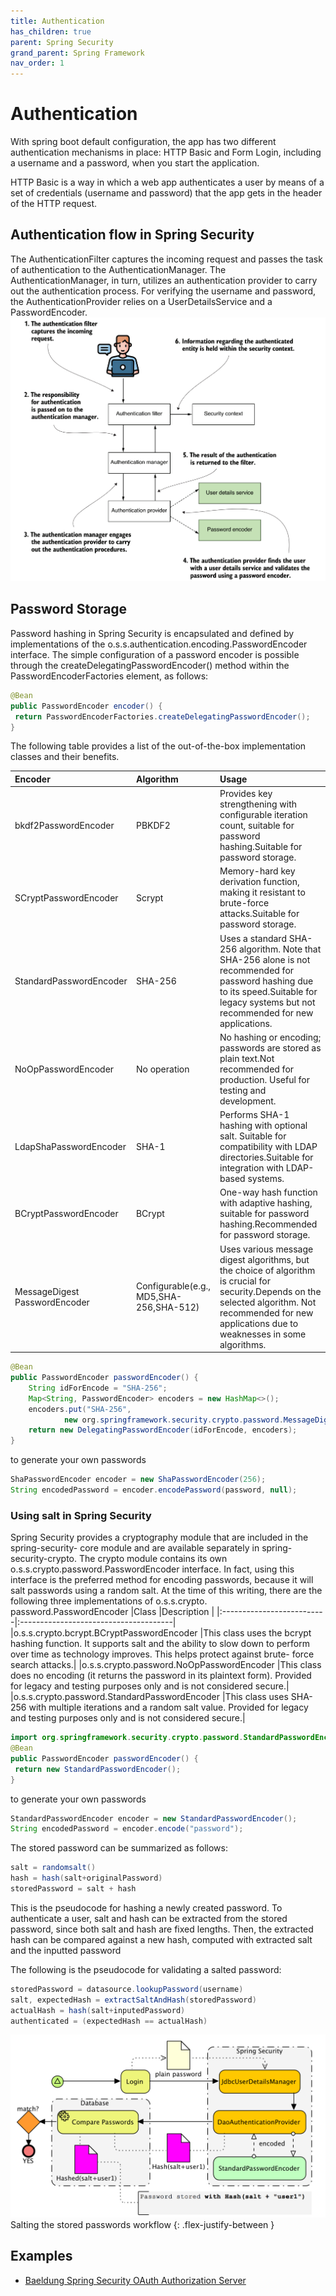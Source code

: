 ```yaml
---
title: Authentication
has_children: true
parent: Spring Security
grand_parent: Spring Framework
nav_order: 1
---
```


# Authentication
With spring boot default configuration, the app has two different authentication mechanisms in place: HTTP Basic and Form Login, including a username and a password, when you start the application.

HTTP Basic is a way in which a web app authenticates a user by means of a set of credentials (username and password) that the app gets in the header of the HTTP request.

## Authentication flow in Spring Security
The AuthenticationFilter captures the incoming request and passes the task of authentication to the AuthenticationManager. The AuthenticationManager, in turn, utilizes an authentication provider to carry out the authentication 
process. For verifying the username and password, the AuthenticationProvider relies on a UserDetailsService and a PasswordEncoder.
![Spring Security’s authentication flow](spring-security-authentication-flow.png)

## Password Storage
Password hashing in Spring Security is encapsulated and defined by implementations of the 
o.s.s.authentication.encoding.PasswordEncoder interface. The simple configuration 
of a password encoder is possible through the createDelegatingPasswordEncoder()
method within the PasswordEncoderFactories element, as follows:
```java
@Bean
public PasswordEncoder encoder() {
 return PasswordEncoderFactories.createDelegatingPasswordEncoder();
}
```

The following table provides a list of the out-of-the-box implementation classes and their benefits.

|Encoder                      |Algorithm                              |Usage           |
|:----------------------------|:--------------------------------------|:---------------|
|bkdf2PasswordEncoder         |PBKDF2                                 |Provides key strengthening with configurable iteration count, suitable for password hashing.Suitable for password storage.|
|SCryptPasswordEncoder        |Scrypt                                 |Memory-hard key derivation function, making it resistant to brute-force attacks.Suitable for password storage.
|StandardPasswordEncoder      |SHA-256                                |Uses a standard SHA-256 algorithm. Note that SHA-256 alone is not recommended for password hashing due to its speed.Suitable for legacy systems but not recommended for new applications.
|NoOpPasswordEncoder          |No operation|No hashing or encoding; passwords are stored as plain text.Not recommended for production. Useful for testing and development.
|LdapShaPasswordEncoder       |SHA-1                                  |Performs SHA-1 hashing with optional salt. Suitable for compatibility with LDAP directories.Suitable for integration with LDAP-based systems.|
|BCryptPasswordEncoder        |BCrypt                                 |One-way hash function with adaptive hashing, suitable for password hashing.Recommended for password storage.
|MessageDigest PasswordEncoder|Configurable(e.g., MD5,SHA-256,SHA-512)|Uses various message digest algorithms, but the choice of algorithm is crucial for security.Depends on the selected algorithm. Not recommended for new applications due to weaknesses in some algorithms.|

```java
@Bean
public PasswordEncoder passwordEncoder() {
    String idForEncode = "SHA-256";
    Map<String, PasswordEncoder> encoders = new HashMap<>();
    encoders.put("SHA-256",
            new org.springframework.security.crypto.password.MessageDigestPasswordEncoder("SHA-256"));
    return new DelegatingPasswordEncoder(idForEncode, encoders);
}
```
to generate your own passwords
```java
ShaPasswordEncoder encoder = new ShaPasswordEncoder(256);
String encodedPassword = encoder.encodePassword(password, null);
```
### Using salt in Spring Security
Spring Security provides a cryptography module that are included in the spring-security-
core module and are available separately in spring-security-crypto. The crypto module
contains its own o.s.s.crypto.password.PasswordEncoder interface. In fact, using this 
interface is the preferred method for encoding passwords, because it will salt passwords using a random 
salt. At the time of this writing, there are the following three implementations of o.s.s.crypto.
password.PasswordEncoder
|Class                      |Description                            |
|:--------------------------|:--------------------------------------|
|o.s.s.crypto.bcrypt.BCryptPasswordEncoder |This class uses the bcrypt hashing function. It supports salt and the ability to slow down to perform over time as technology improves. This helps protect against brute- force search attacks.|
|o.s.s.crypto.password.NoOpPasswordEncoder |This class does no encoding (it returns the password in its plaintext form). Provided for legacy and testing purposes only and is not considered secure.|
|o.s.s.crypto.password.StandardPasswordEncoder |This class uses SHA-256 with multiple iterations and a random salt value. Provided for legacy and testing purposes only and is not considered secure.|

```java
import org.springframework.security.crypto.password.StandardPasswordEncoder;
@Bean
public PasswordEncoder passwordEncoder() {
 return new StandardPasswordEncoder();
}
```

to generate your own passwords
```java
StandardPasswordEncoder encoder = new StandardPasswordEncoder();
String encodedPassword = encoder.encode("password");
```
The stored password can be summarized as follows:
```java
salt = randomsalt()
hash = hash(salt+originalPassword)
storedPassword = salt + hash
```
This is the pseudocode for hashing a newly created password.
To authenticate a user, salt and hash can be extracted from the stored password, since both salt and hash are fixed lengths. Then, the extracted hash can be compared against a new hash, computed with extracted salt and the inputted password

The following is the pseudocode for validating a salted password:
```java
storedPassword = datasource.lookupPassword(username) 
salt, expectedHash = extractSaltAndHash(storedPassword) 
actualHash = hash(salt+inputedPassword)
authenticated = (expectedHash == actualHash)
```

![Salting the stored passwords workflow](image.png)
Salting the stored passwords workflow
{: .flex-justify-between }
## Examples
* [Baeldung Spring Security OAuth Authorization Server](https://github.com/spring-kb/baeldung-spring-security-oauth-auth-server)
